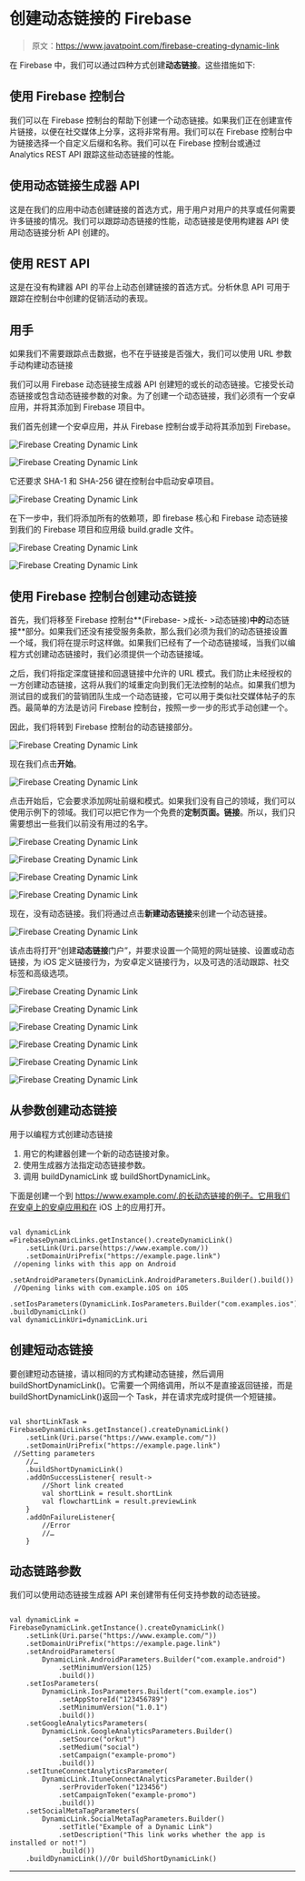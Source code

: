 # 创建动态链接的 Firebase

> 原文：<https://www.javatpoint.com/firebase-creating-dynamic-link>

在 Firebase 中，我们可以通过四种方式创建**动态链接**。这些措施如下:

## 使用 Firebase 控制台

我们可以在 Firebase 控制台的帮助下创建一个动态链接。如果我们正在创建宣传片链接，以便在社交媒体上分享，这将非常有用。我们可以在 Firebase 控制台中为链接选择一个自定义后缀和名称。我们可以在 Firebase 控制台或通过 Analytics REST API 跟踪这些动态链接的性能。

## 使用动态链接生成器 API

这是在我们的应用中动态创建链接的首选方式，用于用户对用户的共享或任何需要许多链接的情况。我们可以跟踪动态链接的性能，动态链接是使用构建器 API 使用动态链接分析 API 创建的。

## 使用 REST API

这是在没有构建器 API 的平台上动态创建链接的首选方式。分析休息 API 可用于跟踪在控制台中创建的促销活动的表现。

## 用手

如果我们不需要跟踪点击数据，也不在乎链接是否强大，我们可以使用 URL 参数手动构建动态链接

我们可以用 Firebase 动态链接生成器 API 创建短的或长的动态链接。它接受长动态链接或包含动态链接参数的对象。为了创建一个动态链接，我们必须有一个安卓应用，并将其添加到 Firebase 项目中。

我们首先创建一个安卓应用，并从 Firebase 控制台或手动将其添加到 Firebase。

![Firebase Creating Dynamic Link](img/8e4592e53a99b306eb8b73090a3a65f1.png)

![Firebase Creating Dynamic Link](img/ee5abcea8b09742e269b056360662e39.png)

它还要求 SHA-1 和 SHA-256 键在控制台中启动安卓项目。

![Firebase Creating Dynamic Link](img/27a8fb07b4a4f049c448f713e246187d.png)

在下一步中，我们将添加所有的依赖项，即 firebase 核心和 Firebase 动态链接到我们的 Firebase 项目和应用级 build.gradle 文件。

![Firebase Creating Dynamic Link](img/91fa588e69a67cd57e0037a2db385c92.png)

![Firebase Creating Dynamic Link](img/5fe9b89627762b9b58bd1dfbc64faa6c.png)

## 使用 Firebase 控制台创建动态链接

首先，我们将移至 Firebase 控制台**(Firebase- >成长- >动态链接)**中的**动态链接**部分。如果我们还没有接受服务条款，那么我们必须为我们的动态链接设置一个域，我们将在提示时这样做。如果我们已经有了一个动态链接域，当我们以编程方式创建动态链接时，我们必须提供一个动态链接域。

之后，我们将指定深度链接和回退链接中允许的 URL 模式。我们防止未经授权的一方创建动态链接，这将从我们的域重定向到我们无法控制的站点。如果我们想为测试目的或我们的营销团队生成一个动态链接，它可以用于类似社交媒体帖子的东西。最简单的方法是访问 Firebase 控制台，按照一步一步的形式手动创建一个。

因此，我们将转到 Firebase 控制台的动态链接部分。

![Firebase Creating Dynamic Link](img/c380ca90dec674e1e5898ba87fcd2c93.png)

现在我们点击**开始**。

![Firebase Creating Dynamic Link](img/96f999dee0867d4861a47a6e6de75f4d.png)

点击开始后，它会要求添加网址前缀和模式。如果我们没有自己的领域，我们可以使用示例下的领域。我们可以把它作为一个免费的**定制页面。链接**。所以，我们只需要想出一些我们以前没有用过的名字。

![Firebase Creating Dynamic Link](img/1cf4981285cae4d32fd4d0e64ea64d57.png)

![Firebase Creating Dynamic Link](img/a152f3153f9ff749f1f220aedf13682a.png)

![Firebase Creating Dynamic Link](img/ab8b177eee769f206161afcd47a7f73a.png)

![Firebase Creating Dynamic Link](img/37707d5e5cd350459199e1b7ef576d4e.png)

现在，没有动态链接。我们将通过点击**新建动态链接**来创建一个动态链接。

![Firebase Creating Dynamic Link](img/a41297bda1c83b026513830e26fa7438.png)

该点击将打开“创建**动态链接**门户”，并要求设置一个简短的网址链接、设置或动态链接，为 iOS 定义链接行为，为安卓定义链接行为，以及可选的活动跟踪、社交标签和高级选项。

![Firebase Creating Dynamic Link](img/a83fc56427856e710578fd0bd9b58468.png)

![Firebase Creating Dynamic Link](img/07e6294471830e0e7c19e297b11c98fe.png)

![Firebase Creating Dynamic Link](img/f0c73dee2dabc1174049369db25be065.png)

![Firebase Creating Dynamic Link](img/bcd44bf2ca82874beffb47dc33e3838b.png)

![Firebase Creating Dynamic Link](img/0c9da012b7d56318031fd567f0bf1d6d.png)

![Firebase Creating Dynamic Link](img/c69a289c20faa23b3b2f4c98f0a0e589.png)

## 从参数创建动态链接

用于以编程方式创建动态链接

1.  用它的构建器创建一个新的动态链接对象。
2.  使用生成器方法指定动态链接参数。
3.  调用 buildDynamicLink 或 buildShortDynamicLink。

下面是创建一个到 https://www.example.com/.的长动态链接的例子。它用我们在安卓上的安卓应用和在 iOS 上的应用打开。

```

val dynamicLink =FirebaseDynamicLinks.getInstance().createDynamicLink()
	.setLink(Uri.parse(https://www.example.com/))
	.setDomainUriPrefix("https://example.page.link")
 //opening links with this app on Android 
	.setAndroidParameters(DynamicLink.AndroidParameters.Builder().build())
 //Opening links with com.example.iOS on iOS
	.setIosParameters(DynamicLink.IosParameters.Builder("com.examples.ios").build())
.buildDynamicLink()
val dynamicLinkUri=dynamicLink.uri

```

## 创建短动态链接

要创建短动态链接，请以相同的方式构建动态链接，然后调用 buildShortDynamicLink()。它需要一个网络调用，所以不是直接返回链接，而是 buildShortDynamicLink()返回一个 Task，并在请求完成时提供一个短链接。

```

val shortLinkTask = FirebaseDynamicLinks.getInstance().createDynamicLink()
	.setLink(Uri.parse("https://www.example.com/"))
	.setDomainUriPrefix("https://example.page.link")
 //Setting parameters 
	//…
	.buildShortDynamicLink()
	.addOnSuccessListener{ result->
		//Short link created
		val shortLink = result.shortLink
		val flowchartLink = result.previewLink
	}
	.addOnFailureListener{
		//Error
		//…
	}

```

## 动态链路参数

我们可以使用动态链接生成器 API 来创建带有任何支持参数的动态链接。

```

val dynamicLink = FirebaseDynamicLink.getInstance().createDynamicLink()
	.setLink(Uri.parse("https://www.example.com/"))
	.setDomainUriPrefix("https://example.page.link")
	.setAndroidParameters(
		DynamicLink.AndroidParameters.Builder("com.example.android")
			.setMinimumVersion(125)
			.build())
	.setIosParameters(
		DynamicLink.IosParameters.Buildert("com.example.ios") 
			.setAppStoreId("123456789")
			.setMinimumVersion("1.0.1")
			.build())
	.setGoogleAnalyticsParameters(
		DynamicLink.GoogleAnalyticsParameters.Builder()
			.setSource("orkut")
			.setMedium("social")
			.setCampaign("example-promo")
			.build())
	.setItuneConnectAnalyticsParameter(
		DynamicLink.ItuneConnectAnalyticsParameter.Builder()
			.serProviderToken("123456")
			.setCampaignToken("example-promo")
			.build())
	.setSocialMetaTagParameters(
		DynamicLink.SocialMetaTagParameters.Builder()
			.setTitle("Example of a Dynamic Link")
			.setDescription("This link works whether the app is installed or not!")
			.build())
	.buildDynamicLink()//Or buildShortDynamicLink()

```

* * *